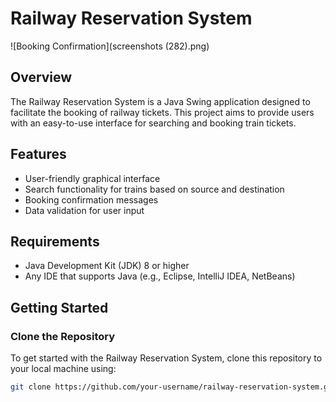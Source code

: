 # Railway Reservation System

![Booking Confirmation](screenshots (282).png)

## Overview
The Railway Reservation System is a Java Swing application designed to facilitate the booking of railway tickets. This project aims to provide users with an easy-to-use interface for searching and booking train tickets.

## Features
- User-friendly graphical interface
- Search functionality for trains based on source and destination
- Booking confirmation messages
- Data validation for user input

## Requirements
- Java Development Kit (JDK) 8 or higher
- Any IDE that supports Java (e.g., Eclipse, IntelliJ IDEA, NetBeans)

## Getting Started

### Clone the Repository
To get started with the Railway Reservation System, clone this repository to your local machine using:
```bash
git clone https://github.com/your-username/railway-reservation-system.git
